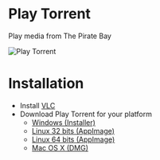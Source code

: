 # Play Torrent
Play media from The Pirate Bay

![Play Torrent](https://raw.githubusercontent.com/samuelnovaes/play-torrent/master/assets/screenshot.png)

# Installation

- Install [VLC](https://www.videolan.org/vlc)
- Download Play Torrent for your platform
	- [Windows (Installer)](https://github.com/samuelnovaes/play-torrent/releases/download/play-torrent/play-torrent.exe)
	- [Linux 32 bits (AppImage)](https://github.com/samuelnovaes/play-torrent/releases/download/play-torrent/play-torrent-32.AppImage)
	- [Linux 64 bits (AppImage)](https://github.com/samuelnovaes/play-torrent/releases/download/play-torrent/play-torrent-64.AppImage)
	- [Mac OS X (DMG)](https://github.com/samuelnovaes/play-torrent/releases/download/play-torrent/play-torrent.dmg)
